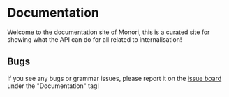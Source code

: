 # Documentation
Welcome to the documentation site of Monori, this is a curated site for showing what the API can do for all related to internalisation!

## Bugs
If you see any bugs or grammar issues, please report it on the [issue board](https://github.com/monori-site/backend/issues) under the "Documentation" tag!
